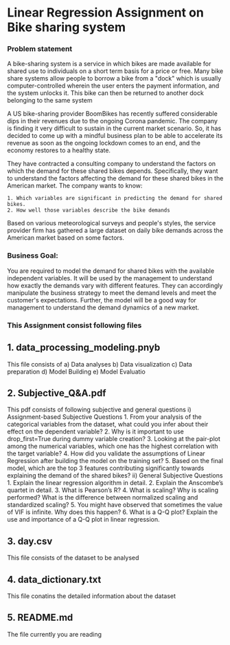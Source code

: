 # Linear Regression Assignment on Bike sharing system

### Problem statement 

A bike-sharing system is a service in which bikes are made available for shared use to individuals on a short term basis for a price or free. Many bike share systems allow people to borrow a bike from a "dock" which is usually computer-controlled wherein the user enters the payment information, and the system unlocks it. This bike can then be returned to another dock belonging to the same system

A US bike-sharing provider BoomBikes has recently suffered considerable dips in their revenues due to the ongoing Corona pandemic. The company is finding it very difficult to sustain in the current market scenario. So, it has decided to come up with a mindful business plan to be able to accelerate its revenue as soon as the ongoing lockdown comes to an end, and the economy restores to a healthy state. 

They have contracted a consulting company to understand the factors on which the demand for these shared bikes depends. Specifically, they want to understand the factors affecting the demand for these shared bikes in the American market. The company wants to know:

    1. Which variables are significant in predicting the demand for shared bikes.
    2. How well those variables describe the bike demands

Based on various meteorological surveys and people's styles, the service provider firm has gathered a large dataset on daily bike demands across the American market based on some factors. 

### Business Goal:

You are required to model the demand for shared bikes with the available independent variables. It will be used by the management to understand how exactly the demands vary with different features. They can accordingly manipulate the business strategy to meet the demand levels and meet the customer's expectations. Further, the model will be a good way for management to understand the demand dynamics of a new market. 

### This Assignment consist following files 

## 1. data_processing_modeling.pnyb
This file consists of 
    a) Data analyses
    b) Data visualization
    c) Data preparation
    d) Model Building
    e) Model Evaluatio

## 2. Subjective_Q&A.pdf
This pdf consists of following subjective and general questions 
    i) Assignment-based Subjective Questions
        1. From your analysis of the categorical variables from the dataset, what could you infer about their effect on the dependent variable?
        2. Why is it important to use drop_first=True during dummy variable creation?
        3. Looking at the pair-plot among the numerical variables, which one has the highest correlation with the target variable?
        4. How did you validate the assumptions of Linear Regression after building the model on the training set?
        5. Based on the final model, which are the top 3 features contributing significantly towards explaining the demand of the shared bikes?
    ii) General Subjective Questions
        1. Explain the linear regression algorithm in detail. 
        2. Explain the Anscombe’s quartet in detail. 
        3. What is Pearson’s R? 
        4. What is scaling? Why is scaling performed? What is the difference between normalized scaling and standardized scaling? 
        5. You might have observed that sometimes the value of VIF is infinite. Why does this happen?
        6. What is a Q-Q plot? Explain the use and importance of a Q-Q plot in linear regression.

## 3. day.csv
This file consists of the dataset to be analysed 

## 4. data_dictionary.txt
This file conatins the detailed information about the dataset

## 5. README.md
The file currently you are reading